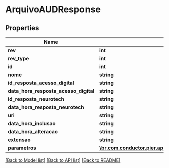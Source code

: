 # ArquivoAUDResponse

## Properties
Name | Type | Description | Notes
------------ | ------------- | ------------- | -------------
**rev** | **int** | {{{arquivo_a_u_d_response_rev_value}}} | [optional] 
**rev_type** | **int** | {{{arquivo_a_u_d_response_rev_type_value}}} | [optional] 
**id** | **int** | {{{arquivo_a_u_d_response_id_value}}} | [optional] 
**nome** | **string** | {{{arquivo_a_u_d_response_nome_value}}} | [optional] 
**id_resposta_acesso_digital** | **string** | {{{arquivo_a_u_d_response_id_resposta_acesso_digital_value}}} | [optional] 
**data_hora_resposta_acesso_digital** | **string** | {{{arquivo_a_u_d_response_data_hora_resposta_acesso_digital_value}}} | [optional] 
**id_resposta_neurotech** | **string** | {{{arquivo_a_u_d_response_id_resposta_neurotech_value}}} | [optional] 
**data_hora_resposta_neurotech** | **string** | {{{arquivo_a_u_d_response_data_hora_resposta_neurotech_value}}} | [optional] 
**uri** | **string** | {{{arquivo_a_u_d_response_uri_value}}} | [optional] 
**data_hora_inclusao** | **string** | {{{arquivo_a_u_d_response_data_hora_inclusao_value}}} | [optional] 
**data_hora_alteracao** | **string** | {{{arquivo_a_u_d_response_data_hora_alteracao_value}}} | [optional] 
**extensao** | **string** | {{{arquivo_a_u_d_response_extensao_value}}} | [optional] 
**parametros** | [**\br.com.conductor.pier.api.v2.model\ArquivoParametroAUDResponse[]**](ArquivoParametroAUDResponse.md) | {{{arquivo_a_u_d_response_parametros_value}}} | [optional] 

[[Back to Model list]](../README.md#documentation-for-models) [[Back to API list]](../README.md#documentation-for-api-endpoints) [[Back to README]](../README.md)


